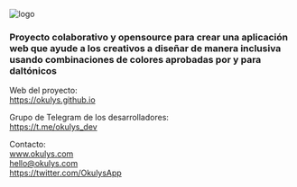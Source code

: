![logo](https://github.com/okulys/okulys.github.io/blob/master/images/ic-logo.png)
### Proyecto colaborativo y opensource para crear una aplicación web que ayude a los creativos a diseñar de manera inclusiva usando combinaciones de colores aprobadas por y para daltónicos

Web del proyecto:  
https://okulys.github.io

Grupo de Telegram de los desarrolladores:  
https://t.me/okulys_dev

Contacto:  
www.okulys.com  
hello@okulys.com  
https://twitter.com/OkulysApp 

